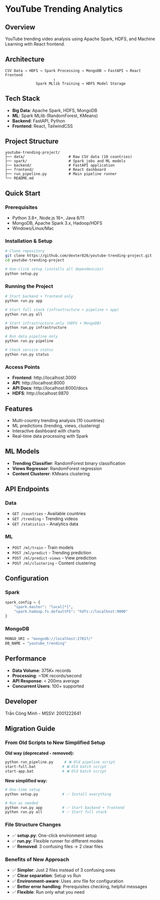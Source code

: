 # YouTube Trending Analytics

## Overview

YouTube trending video analysis using Apache Spark, HDFS, and Machine Learning with React frontend.

## Architecture

```
CSV Data → HDFS → Spark Processing → MongoDB → FastAPI → React Frontend
                      ↓
              Spark MLlib Training → HDFS Model Storage
```

## Tech Stack

- **Big Data**: Apache Spark, HDFS, MongoDB
- **ML**: Spark MLlib (RandomForest, KMeans)
- **Backend**: FastAPI, Python
- **Frontend**: React, TailwindCSS

## Project Structure

```
youtube-trending-project/
├── data/                    # Raw CSV data (10 countries)
├── spark/                   # Spark jobs and ML models
├── backend/                 # FastAPI application
├── frontend/                # React dashboard
├── run_pipeline.py          # Main pipeline runner
└── README.md
```

## Quick Start

### Prerequisites
- Python 3.8+, Node.js 16+, Java 8/11
- MongoDB, Apache Spark 3.x, Hadoop/HDFS
- Windows/Linux/Mac

### Installation & Setup

```bash
# Clone repository
git clone https://github.com/dexter826/youtube-trending-project.git
cd youtube-trending-project

# One-click setup (installs all dependencies)
python setup.py
```

### Running the Project

```bash
# Start backend + frontend only
python run.py app

# Start full stack (infrastructure + pipeline + app)
python run.py all

# Start infrastructure only (HDFS + MongoDB)
python run.py infrastructure

# Run data pipeline only
python run.py pipeline

# Check service status
python run.py status
```

### Access Points

- **Frontend**: http://localhost:3000
- **API**: http://localhost:8000
- **API Docs**: http://localhost:8000/docs
- **HDFS**: http://localhost:9870

## Features

- Multi-country trending analysis (10 countries)
- ML predictions (trending, views, clustering)
- Interactive dashboard with charts
- Real-time data processing with Spark

## ML Models

- **Trending Classifier**: RandomForest binary classification
- **Views Regressor**: RandomForest regression
- **Content Clusterer**: KMeans clustering

## API Endpoints

### Data
- `GET /countries` - Available countries
- `GET /trending` - Trending videos
- `GET /statistics` - Analytics data

### ML
- `POST /ml/train` - Train models
- `POST /ml/predict` - Trending prediction
- `POST /ml/predict-views` - View prediction
- `POST /ml/clustering` - Content clustering

## Configuration

### Spark
```python
spark_config = {
    "spark.master": "local[*]",
    "spark.hadoop.fs.defaultFS": "hdfs://localhost:9000"
}
```

### MongoDB
```python
MONGO_URI = "mongodb://localhost:27017/"
DB_NAME = "youtube_trending"
```

## Performance

- **Data Volume**: 375K+ records
- **Processing**: ~10K records/second
- **API Response**: < 200ms average
- **Concurrent Users**: 100+ supported

## Developer

Trần Công Minh - MSSV: 2001222641

## Migration Guide

### From Old Scripts to New Simplified Setup

**Old way (deprecated - removed):**
```bash
python run_pipeline.py     # ❌ Old pipeline script
start-full.bat            # ❌ Old batch script  
start-app.bat             # ❌ Old batch script
```

**New simplified way:**
```bash
# One-time setup
python setup.py           # ✅ Install everything

# Run as needed
python run.py app         # ✅ Start backend + frontend
python run.py all         # ✅ Start full stack
```

### File Structure Changes
- ✅ **setup.py**: One-click environment setup
- ✅ **run.py**: Flexible runner for different modes
- ✅ **Removed**: 3 confusing files → 2 clear files

### Benefits of New Approach
- ✅ **Simpler**: Just 2 files instead of 3 confusing ones
- ✅ **Clear separation**: Setup vs Run
- ✅ **Environment-aware**: Uses .env file for configuration
- ✅ **Better error handling**: Prerequisites checking, helpful messages
- ✅ **Flexible**: Run only what you need
